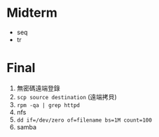 # **Midterm**
- seq 
- tr

# **Final**
1. 無密碼遠端登錄
2. `scp source destination` (遠端拷貝)
3. `rpm -qa | grep httpd`
4. nfs
5. `dd if=/dev/zero of=filename bs=1M count=100`
6. samba